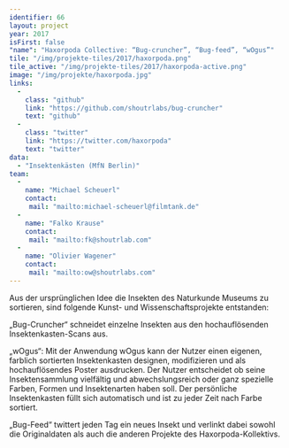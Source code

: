 ```yaml
---
identifier: 66
layout: project
year: 2017
isFirst: false
"name": "Haxorpoda Collective: “Bug-cruncher”, “Bug-feed”, “wOgus”"
tile: "/img/projekte-tiles/2017/haxorpoda.png"
tile_active: "/img/projekte-tiles/2017/haxorpoda-active.png"
image: "/img/projekte/haxorpoda.jpg"
links:
  -
    class: "github"
    link: "https://github.com/shoutrlabs/bug-cruncher"
    text: "github"
  -
    class: "twitter"
    link: "https://twitter.com/haxorpoda"
    text: "twitter"
data:
  - "Insektenkästen (MfN Berlin)"
team:
  -
    name: "Michael Scheuerl"
    contact:
     mail: "mailto:michael-scheuerl@filmtank.de"
  -
    name: "Falko Krause"
    contact:
     mail: "mailto:fk@shoutrlab.com"
  -
    name: "Olivier Wagener"
    contact:
     mail: "mailto:ow@shoutrlabs.com"
---
```


Aus der ursprünglichen Idee die Insekten des Naturkunde Museums zu sortieren, sind folgende Kunst- und Wissenschaftsprojekte entstanden:
 
„Bug-Cruncher“ schneidet einzelne Insekten aus den hochauflösenden Insektenkasten-Scans aus.
 
„wOgus“: Mit der Anwendung wOgus kann der Nutzer einen eigenen, farblich sortierten Insektenkasten designen, modifizieren und als hochauflösendes Poster ausdrucken. Der Nutzer entscheidet ob seine Insektensammlung vielfältig und abwechslungsreich oder ganz spezielle Farben, Formen und Insektenarten haben soll. Der persönliche Insektenkasten füllt sich automatisch und ist zu jeder Zeit nach Farbe sortiert.
 
„Bug-Feed“ twittert jeden Tag ein neues Insekt und verlinkt dabei sowohl die Originaldaten als auch die anderen Projekte des Haxorpoda-Kollektivs. 

